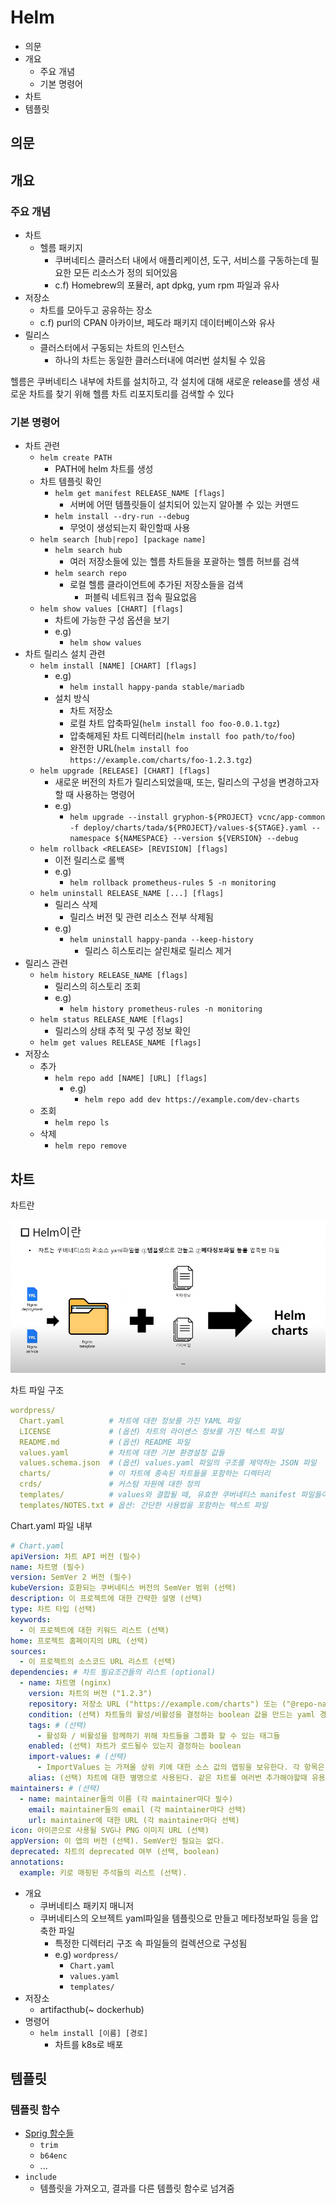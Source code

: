 # Helm

- 의문
- 개요
  - 주요 개념
  - 기본 명령어
- 차트
- 템플릿

## 의문

## 개요

### 주요 개념

- 차트
  - 헬름 패키지
    - 쿠버네티스 클러스터 내에서 애플리케이션, 도구, 서비스를 구동하는데 필요한 모든 리소스가 정의 되어있음
    - c.f) Homebrew의 포뮬러, apt dpkg, yum rpm 파일과 유사
- 저장소
  - 차트를 모아두고 공유하는 장소
  - c.f) purl의 CPAN 아카이브, 페도라 패키지 데이터베이스와 유사
- 릴리스
  - 클러스터에서 구동되는 차트의 인스턴스
    - 하나의 차트는 동일한 클러스터내에 여러번 설치될 수 있음

헬름은 쿠버네티스 내부에 차트를 설치하고, 각 설치에 대해 새로운 release를 생성
새로운 차트를 찾기 위해 헬름 차트 리포지토리를 검색할 수 있다

### 기본 명령어

- 차트 관련
  - `helm create PATH`
    - PATH에 helm 차트를 생성
  - 차트 템플릿 확인
    - `helm get manifest RELEASE_NAME [flags]`
      - 서버에 어떤 템플릿들이 설치되어 있는지 알아볼 수 있는 커맨드
    - `helm install --dry-run --debug`
      - 무엇이 생성되는지 확인할때 사용
  - `helm search [hub|repo] [package name]`
    - `helm search hub`
      - 여러 저장소들에 있는 헬름 차트들을 포괄하는 헬름 허브를 검색
    - `helm search repo`
      - 로컬 헬름 클라이언트에 추가된 저장소들을 검색
        - 퍼블릭 네트워크 접속 필요없음
  - `helm show values [CHART] [flags]`
    - 차트에 가능한 구성 옵션을 보기
    - e.g)
      - `helm show values`
- 차트 릴리스 설치 관련
  - `helm install [NAME] [CHART] [flags]`
    - e.g)
      - `helm install happy-panda stable/mariadb`
    - 설치 방식
      - 차트 저장소
      - 로컬 차트 압축파일(`helm install foo foo-0.0.1.tgz`)
      - 압축해제된 차트 디렉터리(`helm install foo path/to/foo`)
      - 완전한 URL(`helm install foo https://example.com/charts/foo-1.2.3.tgz`)
  - `helm upgrade [RELEASE] [CHART] [flags]`
    - 새로운 버전의 차트가 릴리스되었을때, 또는, 릴리스의 구성을 변경하고자 할 때 사용하는 명령어
    - e.g)
      - `helm upgrade --install gryphon-${PROJECT} vcnc/app-common -f deploy/charts/tada/${PROJECT}/values-${STAGE}.yaml --namespace ${NAMESPACE} --version ${VERSION} --debug`
  - `helm rollback <RELEASE> [REVISION] [flags]`
    - 이전 릴리스로 롤백
    - e.g)
      - `helm rollback prometheus-rules 5 -n monitoring`
  - `helm uninstall RELEASE_NAME [...] [flags]`
    - 릴리스 삭제
      - 릴리스 버전 및 관련 리소스 전부 삭제됨
    - e.g)
      - `helm uninstall happy-panda --keep-history`
        - 릴리스 히스토리는 살린채로 릴리스 제거
- 릴리스 관련
  - `helm history RELEASE_NAME [flags]`
    - 릴리스의 히스토리 조회
    - e.g)
      - `helm history prometheus-rules -n monitoring`
  - `helm status RELEASE_NAME [flags]`
    - 릴리스의 상태 추적 및 구성 정보 확인
  - `helm get values RELEASE_NAME [flags]`
- 저장소
  - 추가
    - `helm repo add [NAME] [URL] [flags]`
      - e.g)
        - `helm repo add dev https://example.com/dev-charts`
  - 조회
    - `helm repo ls`
  - 삭제
    - `helm repo remove`

## 차트

차트란

![](./images/helm/chart1.png)

차트 파일 구조

```yaml
wordpress/
  Chart.yaml          # 차트에 대한 정보를 가진 YAML 파일
  LICENSE             # (옵션) 차트의 라이센스 정보를 가진 텍스트 파일
  README.md           # (옵션) README 파일
  values.yaml         # 차트에 대한 기본 환경설정 값들
  values.schema.json  # (옵션) values.yaml 파일의 구조를 제약하는 JSON 파일
  charts/             # 이 차트에 종속된 차트들을 포함하는 디렉터리
  crds/               # 커스텀 자원에 대한 정의
  templates/          # values와 결합될 때, 유효한 쿠버네티스 manifest 파일들이 생성될 템플릿들의 디렉터리
  templates/NOTES.txt # 옵션: 간단한 사용법을 포함하는 텍스트 파일
```

Chart.yaml 파일 내부

```yaml
# Chart.yaml
apiVersion: 차트 API 버전 (필수)
name: 차트명 (필수)
version: SemVer 2 버전 (필수)
kubeVersion: 호환되는 쿠버네티스 버전의 SemVer 범위 (선택)
description: 이 프로젝트에 대한 간략한 설명 (선택)
type: 차트 타입 (선택)
keywords:
  - 이 프로젝트에 대한 키워드 리스트 (선택)
home: 프로젝트 홈페이지의 URL (선택)
sources:
  - 이 프로젝트의 소스코드 URL 리스트 (선택)
dependencies: # 차트 필요조건들의 리스트 (optional)
  - name: 차트명 (nginx)
    version: 차트의 버전 ("1.2.3")
    repository: 저장소 URL ("https://example.com/charts") 또는 ("@repo-name")
    condition: (선택) 차트들의 활성/비활성을 결정하는 boolean 값을 만드는 yaml 경로 (예시: subchart1.enabled)
    tags: # (선택)
      - 활성화 / 비활성을 함께하기 위해 차트들을 그룹화 할 수 있는 태그들
    enabled: (선택) 차트가 로드될수 있는지 결정하는 boolean
    import-values: # (선택)
      - ImportValues 는 가져올 상위 키에 대한 소스 값의 맵핑을 보유한다. 각 항목은 문자열이거나 하위 / 상위 하위 목록 항목 쌍일 수 있다.
    alias: (선택) 차트에 대한 별명으로 사용된다. 같은 차트를 여러번 추가해야할때 유용하다.
maintainers: # (선택)
  - name: maintainer들의 이름 (각 maintainer마다 필수)
    email: maintainer들의 email (각 maintainer마다 선택)
    url: maintainer에 대한 URL (각 maintainer마다 선택)
icon: 아이콘으로 사용될 SVG나 PNG 이미지 URL (선택)
appVersion: 이 앱의 버전 (선택). SemVer인 필요는 없다.
deprecated: 차트의 deprecated 여부 (선택, boolean)
annotations:
  example: 키로 매핑된 주석들의 리스트 (선택).
```

- 개요
  - 쿠버네티스 패키지 매니저
  - 쿠버네티스의 오브젝트 yaml파일을 템플릿으로 만들고 메타정보파일 등을 압축한 파일
    - 특정한 디렉터리 구조 속 파일들의 컬렉션으로 구성됨
    - e.g) `wordpress/`
      - `Chart.yaml`
      - `values.yaml`
      - `templates/`
- 저장소
  - artifacthub(~ dockerhub)
- 명령어
  - `helm install [이름] [경로]`
    - 차트를 k8s로 배포

## 템플릿

### 템플릿 함수

- [Sprig 함수들](https://masterminds.github.io/sprig/)
  - `trim`
  - `b64enc`
  - ...
- `include`
  - 템플릿을 가져오고, 결과를 다른 템플릿 함수로 넘겨줌
